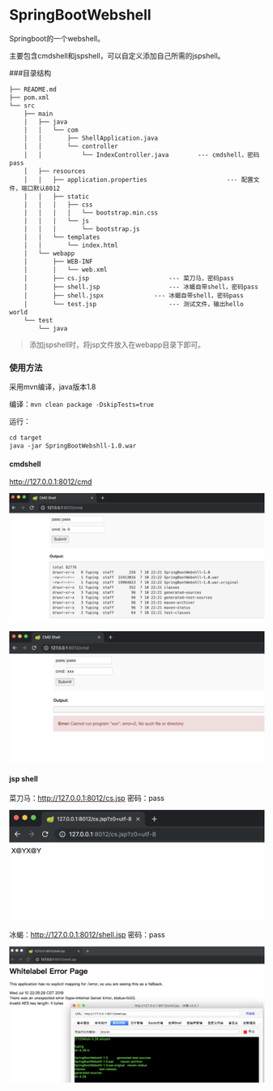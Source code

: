 



# SpringBootWebshell

Springboot的一个webshell。

主要包含cmdshell和jspshell，可以自定义添加自己所需的jspshell。

###目录结构

```
├── README.md
├── pom.xml
└── src
    ├── main
    │   ├── java
    │   │   └── com
    │   │       ├── ShellApplication.java
    │   │       └── controller
    │   │           └── IndexController.java  		---	cmdshell，密码pass
    │   ├── resources
    │   │   ├── application.properties						---	配置文件，端口默认8012
    │   │   ├── static
    │   │   │   ├── css
    │   │   │   │   └── bootstrap.min.css
    │   │   │   └── js
    │   │   │       └── bootstrap.js
    │   │   └── templates
    │   │       └── index.html
    │   └── webapp
    │       ├── WEB-INF
    │       │   └── web.xml
    │       ├── cs.jsp						---	菜刀马，密码pass
    │       ├── shell.jsp					---	冰蝎自带shell，密码pass
    │       ├── shell.jspx				---	冰蝎自带shell，密码pass
    │       └── test.jsp					---	测试文件，输出hello world
    └── test
        └── java
```

> 添加jspshell时，将jsp文件放入在webapp目录下即可。





### 使用方法

采用mvn编译，java版本1.8

编译：`mvn clean package -DskipTests=true`

运行：

```
cd target
java -jar SpringBootWebshll-1.0.war
```



#### cmdshell

http://127.0.0.1:8012/cmd



![正确命令结果](images/01.jpg)





![错误命令结果](images/02.jpg)



#### jsp shell

 菜刀马：http://127.0.0.1:8012/cs.jsp 密码：pass



![菜刀马](images/03.jpg)

 



冰蝎：http://127.0.0.1:8012/shell.jsp 密码：pass



![冰蝎连接结果](images/04.jpg)







